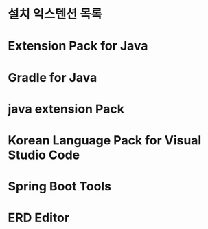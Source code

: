 # 설치 익스텐션 목록
# Extension Pack for Java
# Gradle for Java
# java extension Pack
# Korean Language Pack for Visual Studio Code
# Spring Boot Tools
# ERD Editor